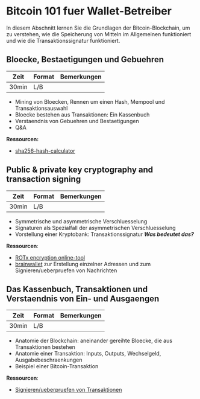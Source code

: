 # Bitcoin 101 fuer Wallet-Betreiber
In diesem Abschnitt lernen Sie die Grundlagen der Bitcoin-Blockchain, um zu verstehen, wie die Speicherung von Mitteln im Allgemeinen funktioniert und wie die Transaktionssignatur funktioniert.

## Bloecke, Bestaetigungen und Gebuehren
| Zeit  | Format  | Bemerkungen |
|-------|---------|-------------|
| 30min | L/B     |             |

* Mining von Bloecken, Rennen um einen Hash, Mempool und Transaktionsauswahl
* Bloecke bestehen aus Transaktionen: Ein Kassenbuch
* Verstaendnis von Gebuehren und Bestaetigungen
* Q&A

__Ressourcen:__
* [sha256-hash-calculator](https://emn178.github.io/online-tools/sha256.html)

## Public & private key cryptography and transaction signing
| Zeit   | Format  | Bemerkungen |
|--------|---------|-------------|
| 30min  | L/B     |             |

* Symmetrische und asymmetrische Verschluesselung
* Signaturen als Spezialfall der asymmetrischen Verschluesselung
* Vorstellung einer Kryptobank: Transaktionssignatur ***Was bedeutet das?***

__Ressourcen__:
* [ROTx encryption online-tool](https://www.thomas-kuehn.de/geocaching/rot.php)
* [brainwallet](https://brainwalletx.github.io/#sign) zur Erstellung einzelner Adressen und zum Signieren/ueberpruefen von Nachrichten

## Das Kassenbuch, Transaktionen und Verstaendnis von Ein- und Ausgaengen
| Zeit   | Format  | Bemerkungen |
|--------|---------|-------------|
| 30min  | L/B     |             |

* Anatomie der Blockchain: aneinander gereihte Bloecke, die aus Transaktionen bestehen
* Anatomie einer Transaktion: Inputs, Outputs, Wechselgeld, Ausgabebeschraenkungen
* Beispiel einer Bitcoin-Transaktion

__Ressourcen__:

* [Signieren/ueberpruefen von Transaktionen](https://brainwalletx.github.io/#tx)
